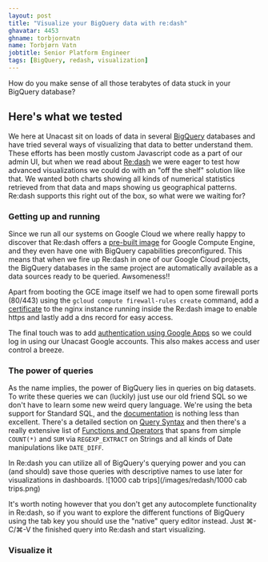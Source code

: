 ```yaml
---
layout: post
title: "Visualize your BigQuery data with re:dash"
ghavatar: 4453
ghname: torbjornvatn
name: Torbjørn Vatn
jobtitle: Senior Platform Engineer
tags: [BigQuery, redash, visualization]
---
```


<div class="message">
  How do you make sense of all those terabytes of data stuck in your BigQuery database?
</div>

## Here's what we tested

We here at Unacast sit on loads of data in several [BigQuery](https://cloud.google.com/bigquery/?utm_source=google&utm_medium=cpc&utm_campaign=2015-q1-cloud-emea-bigdata-bkws-freetrial-en&gclid=CLeD4dyo8c0CFYL4cgodLGMG1A) databases and have tried several ways of visualizing that data to better understand them. These efforts has been mostly custom Javascript code as a part of our admin UI, but when we read about [Re:dash](https://redash.io/) we were eager to test how advanced visualizations we could do with an "off the shelf" solution like that. We wanted both charts showing all kinds of numerical statistics retrieved from that data and maps showing us geographical patterns. Re:dash supports this right out of the box, so what were we waiting for?

### Getting up and running

Since we run all our systems on Google Cloud we where really happy to discover that Re:dash offers a [pre-built image](http://docs.redash.io/en/latest/setup.html#google-compute-engine) for Google Compute Engine, and they even have one with BigQuery capabilities preconfigured. This means that when we fire up Re:dash in one of our Google Cloud projects, the BigQuery databases in the same project are automatically available as a data sources ready to be queried. Awsomeness!!

Apart from booting the GCE image itself we had to open some firewall ports (80/443) using the `gcloud compute firewall-rules create` command, add a [certificate](http://docs.redash.io/en/latest/misc/ssl.html) to the nginx instance running inside the Re:dash image to enable https and lastly add a dns record for easy access.

The final touch was to add [authentication using Google Apps](http://docs.redash.io/en/latest/setup.html#users-google-authentication-setup) so we could log in using our Unacast Google accounts. This also makes access and user control a breeze.

### The power of queries

As the name implies, the power of BigQuery lies in queries on big datasets. To write these queries we can (luckily) just use our old friend SQL so we don't have to learn some new weird query language. We're using the beta support for Standard SQL, and the [documentation](https://cloud.google.com/bigquery/sql-reference/) is nothing less than excellent. There's a detailed section on [Query Syntax](https://cloud.google.com/bigquery/sql-reference/query-syntax) and then there's a really extensive list of [Functions and Operators](https://cloud.google.com/bigquery/sql-reference/functions-and-operators) that spans from simple `COUNT(*)` and `SUM` via `REGEXP_EXTRACT` on Strings and all kinds of Date manipulations like `DATE_DIFF`.

In Re:dash you can utilize all of BigQuery's querying power and you can (and should) save those queries with descriptive names to use later for visualizations in dashboards.
![1000 cab trips](/images/redash/1000 cab trips.png)

It's worth noting however that you don't get any autocomplete functionality in Re:dash, so if you want to explore the different functions of BigQuery using the tab key you should use the "native" query editor instead. Just ⌘-C/⌘-V the finished query into Re:dash and start visualizing.

### Visualize it
